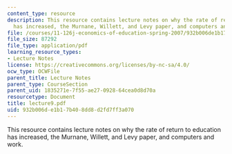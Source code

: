 ```yaml
---
content_type: resource
description: This resource contains lecture notes on why the rate of return to education
  has increased, the Murnane, Willett, and Levy paper, and computers and work.
file: /courses/11-126j-economics-of-education-spring-2007/932b006de1b17b408dd8d2fd7ff3a070_lecture9.pdf
file_size: 87292
file_type: application/pdf
learning_resource_types:
- Lecture Notes
license: https://creativecommons.org/licenses/by-nc-sa/4.0/
ocw_type: OCWFile
parent_title: Lecture Notes
parent_type: CourseSection
parent_uid: 1835271e-7f55-ae27-0928-64cea0d8d70a
resourcetype: Document
title: lecture9.pdf
uid: 932b006d-e1b1-7b40-8dd8-d2fd7ff3a070
---
```

This resource contains lecture notes on why the rate of return to education has increased, the Murnane, Willett, and Levy paper, and computers and work.